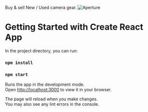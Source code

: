 Buy & sell New / Used camera gear.
![Aperture](https://user-images.githubusercontent.com/25935796/158088491-54a0b3b4-b023-4fa0-9b53-eabb66f5dfa2.png)

# Getting Started with Create React App

In the project directory, you can run:

### `npm install`
### `npm start`

Runs the app in the development mode.\
Open [http://localhost:3000](http://localhost:3000) to view it in your browser.

The page will reload when you make changes.\
You may also see any lint errors in the console.
